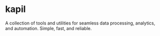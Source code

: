 # kapil
 A collection of tools and utilities for seamless data processing, analytics, and automation. Simple, fast, and reliable.

